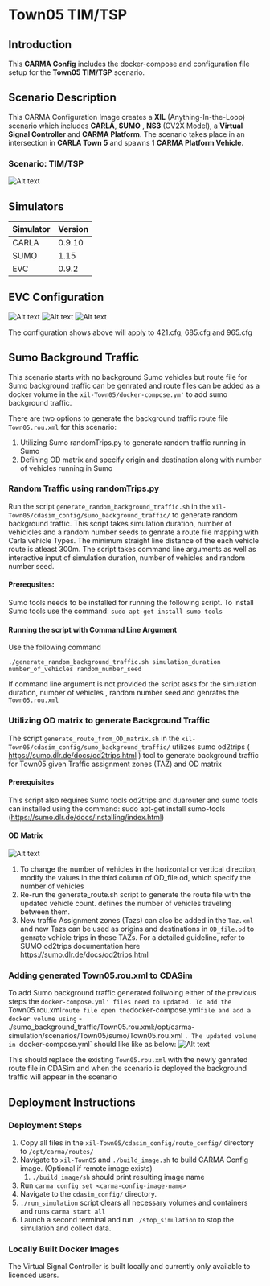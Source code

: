 # Town05 TIM/TSP

## Introduction

This **CARMA Config** includes the docker-compose and configuration file setup for the **Town05 TIM/TSP** scenario.

## Scenario Description

This CARMA Configuration Image creates a **XIL** (Anything-In-the-Loop) scenario which includes **CARLA**, **SUMO** , **NS3** (CV2X Model), a **Virtual Signal Controller** and **CARMA Platform**.  The scenario takes place in an intersection in **CARLA Town 5** and spawns 1 **CARMA Platform Vehicle**. 

### Scenario: TIM/TSP
![Alt text](docs/Town05.png)
## Simulators

| Simulator      | Version |
| ----------- | ----------- |
| CARLA      | 0.9.10       |
| SUMO      | 1.15       |
| EVC       | 0.9.2 |

## EVC Configuration

![Alt text](docs/clearance.png)
![Alt text](docs/minGreen.png)
![Alt text](docs/passage.png)

The configuration shows above will apply to 421.cfg, 685.cfg and 965.cfg

## Sumo Background Traffic
This scenario starts with no background Sumo vehicles but route file for Sumo background traffic can be genrated and route files can be added as a docker volume in the `xil-Town05/docker-compose.ym'` to add sumo background traffic.

There are two options to generate the background traffic route file `Town05.rou.xml`  for this scenario:
1. Utilizing Sumo randomTrips.py to generate random traffic running in Sumo
2. Defining OD matrix and specify origin and destination along with number of vehicles running in Sumo

### Random Traffic using randomTrips.py
Run the script `generate_random_background_traffic.sh` in the `xil-Town05/cdasim_config/sumo_background_traffic/` to generate random background traffic. This script takes simulation duration, number of vehicicles and a random number seeds to genrate a route file mapping with Carla vehicle Types. The minimum straight line distance of the each vehicle route is atleast 300m. The script takes command line arguments as well as interactive input of simulation duration, number of vehicles and random number seed.

#### Prerequsites:
Sumo tools needs to be installed for running the following script. To install Sumo tools use the command:
`sudo apt-get install sumo-tools ` 

#### Running the script with Command Line Argument
Use the following command 

`./generate_random_background_traffic.sh simulation_duration number_of_vehicles random_number_seed` 

If command line argument is not provided the script asks for the simulation duration, number of vehicles , random number seed and genrates the `Town05.rou.xml` 

### Utilizing OD matrix to generate Background Traffic
The script `generate_route_from_OD_matrix.sh` in the `xil-Town05/cdasim_config/sumo_background_traffic/`  utilizes sumo od2trips ( https://sumo.dlr.de/docs/od2trips.html ) tool to generate background traffic for Town05 given Traffic assignment zones (TAZ) and OD matrix
#### Prerequisites
This script also requires Sumo tools od2trips and duarouter and sumo tools can installed  using the command:  sudo apt-get install sumo-tools (https://sumo.dlr.de/docs/Installing/index.html)
#### OD Matrix
![Alt text](docs/OD.png)

1. To change the number of vehicles in the horizontal or vertical direction, modify the values in the third column of OD_file.od, which specify the number of vehicles
2. Re-run the generate_route.sh script to generate the route file with the updated vehicle count. defines the number of vehicles traveling between them.
3. New traffic Assignment zones (Tazs) can also be added in the `Taz.xml` and new Tazs can be used as origins and destinations in `OD_file.od` to genrate vehicle trips in those TAZs. For a detailed guideline, refer to SUMO od2trips documentation here  https://sumo.dlr.de/docs/od2trips.html

### Adding generated Town05.rou.xml to CDASim
To add Sumo background traffic generated follwoing either of the previous steps the `docker-compose.yml' files need to updated. To add the `Town05.rou.xml` route file open the `docker-compose.yml` file and add a docker volume using ` - ./sumo_background_traffic/Town05.rou.xml:/opt/carma-simulation/scenarios/Town05/sumo/Town05.rou.xml `. The updated volume in `docker-compose.yml` should like like as below:
![Alt text](docs/volume.png)

This should replace the existing `Town05.rou.xml` with the newly genrated route file in CDASim and when the scenario is deployed the background traffic will appear in the scenario

## Deployment Instructions
### Deployment Steps
1) Copy all files in the `xil-Town05/cdasim_config/route_config/` directory to `/opt/carma/routes/`
2) Navigate to `xil-Town05` and `./build_image.sh` to build CARMA Config image. (Optional if remote image exists)
   1) `./build_image/sh` should print resulting image name
3) Run `carma config set <carma-config-image-name>`
4) Navigate to the `cdasim_config/` directory.
5) `./run_simulation` script clears all necessary volumes and containers and runs `carma start all`
6) Launch a second terminal and run `./stop_simulation` to stop the simulation and collect data.
### Locally Built Docker Images
The Virtual Signal Controller is built locally and currently only available to licenced users.
